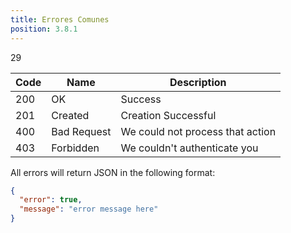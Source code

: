 ```yaml
---
title: Errores Comunes
position: 3.8.1
---
```

29

| Code | Name        | Description                      |
|------|-------------|----------------------------------|
| 200  | OK          | Success                          |
| 201  | Created     | Creation Successful              |
| 400  | Bad Request | We could not process that action |
| 403  | Forbidden   | We couldn't authenticate you     |

All errors will return JSON in the following format:

~~~ json
{
  "error": true,
  "message": "error message here"
}
~~~
